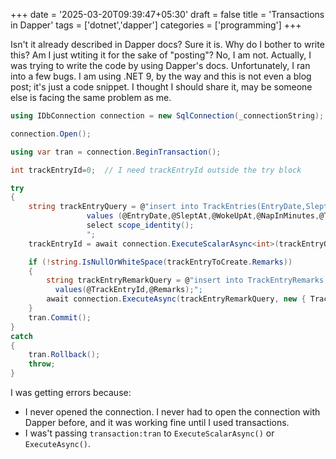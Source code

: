 +++
date = '2025-03-20T09:39:47+05:30'
draft = false
title = 'Transactions in Dapper'
tags = ['dotnet','dapper']
categories = ['programming']
+++

Isn't it already described in Dapper docs? Sure it is. Why do I bother to write this? Am I just wtiting it for the sake of "posting"? No, I am not. Actually, I was trying to write the code by using Dapper's docs. Unfortunately, I ran into a few bugs. I am using .NET 9, by the way and this is not even a blog post; it's just a code snippet. I thought I should share it, may be someone else is facing the same problem as me.

```cs
using IDbConnection connection = new SqlConnection(_connectionString);

connection.Open();

using var tran = connection.BeginTransaction();

int trackEntryId=0;  // I need trackEntryId outside the try block

try
{
    string trackEntryQuery = @"insert into TrackEntries(EntryDate,SleptAt,WokeUpAt,NapInMinutes,TotalWorkInMinutes)
                 values (@EntryDate,@SleptAt,@WokeUpAt,@NapInMinutes,@TotalWorkInMinutes);
                 select scope_identity();
                 ";
    trackEntryId = await connection.ExecuteScalarAsync<int>(trackEntryQuery, trackEntryToCreate,transaction:tran);

    if (!string.IsNullOrWhiteSpace(trackEntryToCreate.Remarks))
    {
        string trackEntryRemarkQuery = @"insert into TrackEntryRemarks (TrackEntryId,Remarks)
          values(@TrackEntryId,@Remarks);";
        await connection.ExecuteAsync(trackEntryRemarkQuery, new { TrackEntryId = trackEntryId, trackEntryToCreate.Remarks},transaction:tran);
    }
    tran.Commit();
}
catch
{
    tran.Rollback();
    throw;
}
```

I was getting errors because:

- I never opened the connection. I never had to open the connection with Dapper before, and it was working fine until I used transactions.
- I was't passing `transaction:tran` to `ExecuteScalarAsync()` or `ExecuteAsync()`.
